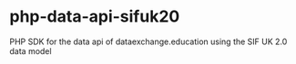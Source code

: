 # php-data-api-sifuk20
PHP SDK for the data api of dataexchange.education using the SIF UK 2.0 data model
